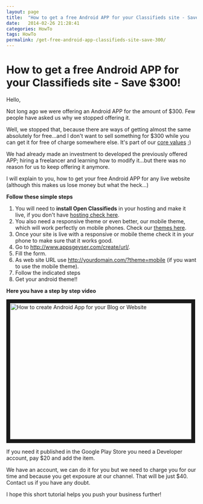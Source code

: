```yaml
---
layout: page
title:  "How to get a free Android APP for your Classifieds site - Save $300!"
date:   2014-02-26 21:28:41
categories: HowTo
tags: HowTo
permalink: /get-free-android-app-classifieds-site-save-300/
---
```

# How to get a free Android APP for your Classifieds site - Save $300!

Hello, 

Not long ago we were offering an Android APP for the amount of $300. Few people have asked us why we stopped offering it.

Well, we stopped that, because there are ways of getting almost the same absolutely for free...and I don't want to sell something for $300 while you can get it for free of charge somewhere else. It's part of our [core values](http://open-classifieds.com/2014/01/26/open-classifieds-10-core-values/) ;)

We had already made an investment to developed the previously offered APP; hiring a freelancer and learning how to modify it...but there was no reason for us to keep offering it anymore.

I will explain to you, how to get your free Android APP for any live website (although this makes us lose money but what the heck...)

**Follow these simple steps**

1. You will need to **install Open Classifieds** in your hosting and make it live, if you don't have [hosting check here](http://open-classifieds.com/hosting/).
2. You also need a responsive theme or even better, our mobile theme, which will work perfectly on mobile phones. Check our [themes here](http://open-classifieds.com/market/).
3. Once your site is live with a responsive or mobile theme check it in your phone to make sure that it works good.
4. Go to http://www.appsgeyser.com/create/url/.
5. Fill the form.
6. As web site URL use http://yourdomain.com/?theme=mobile (if you want to use the mobile theme).
7. Follow the indicated steps
8. Get your android theme!!

**Here you have a step by step video** 

<a href="https://www.youtube.com/watch?v=JTqeY7Oomcg" target="_blank"><img src="http://img.youtube.com/vi/JTqeY7Oomcg/0.jpg" 
alt="How to create Android App for your Blog or Website " width="480" height="360" border="10" /></a>

If you need it published in the Google Play Store you need a Developer account, pay $20 and add the item. 

We have an account, we can do it for you but we need to charge you for our time and because you get exposure at our channel. That will be just $40. Contact us if you have any doubt. 

I hope this short tutorial helps you push your business further!


<!--title: How to get a free Android APP for your Classifieds site - Save $300!
link: http://open-classifieds.com/2014/02/26/get-free-android-app-classifieds-site-save-300/
author: admin
description: 
post_id: 11574
created: 2014/02/26 22:28:41
created_gmt: 2014/02/26 21:28:41
comment_status: open
post_name: get-free-android-app-classifieds-site-save-300
status: publish
post_type: post-->